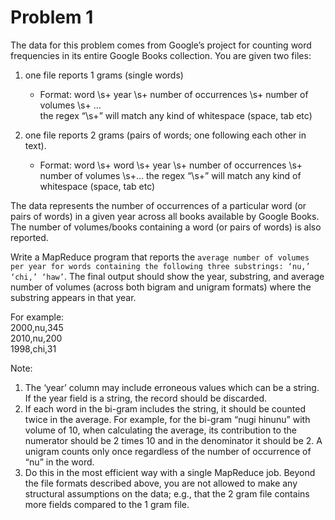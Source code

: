 
# Problem 1
The data for this problem comes from Google’s project for counting word frequencies in its entire Google Books collection. You are given two files:
1. one file reports 1 grams (single words) 
    * Format: word \\s+ year \\s+ number of occurrences \\s+ number of volumes \\s+ …\
    the regex “\\s+” will match any kind of whitespace (space, tab etc)

2. one file reports 2 grams (pairs of words; one following each other in text). 
    * Format: word \\s+ word \\s+ year \\s+ number of occurrences \\s+ number of volumes \\s+...
    the regex “\\s+” will match any kind of whitespace (space, tab etc)

The data represents the number of occurrences of a particular word (or pairs of words) in a given year across all books available by Google Books. The number of volumes/books containing a word (or pairs of words) is also reported.

Write a MapReduce program that reports the `average number of volumes per year for words containing
the following three substrings: ‘nu,’ ‘chi,’ ‘haw’`. The final output should show the year, substring, and average number of volumes (across both bigram and unigram formats) where the substring appears in that year. 

For example:\
2000,nu,345\
2010,nu,200\
1998,chi,31

Note:
1. The ‘year’ column may include erroneous values which can be a string. If the year field is a string, the
record should be discarded.
2. If each word in the bi-gram includes the string, it should be counted twice in the average. For example,
for the bi-gram “nugi hinunu” with volume of 10, when calculating the average, its contribution to the
numerator should be 2 times 10 and in the denominator it should be 2. A unigram counts only once
regardless of the number of occurrence of “nu” in the word.
3. Do this in the most efficient way with a single MapReduce job. Beyond the file formats described above,
you are not allowed to make any structural assumptions on the data; e.g., that the 2 gram file contains
more fields compared to the 1 gram file.
